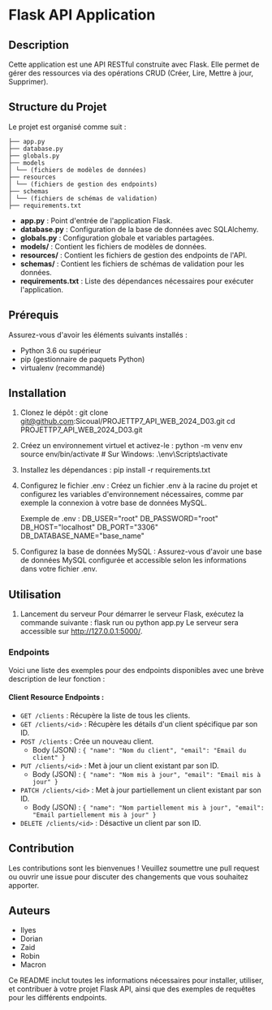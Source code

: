 # Flask API Application

## Description

Cette application est une API RESTful construite avec Flask. Elle permet de gérer des ressources via des opérations CRUD (Créer, Lire, Mettre à jour, Supprimer).

## Structure du Projet

Le projet est organisé comme suit :

    
    ├── app.py
    ├── database.py
    ├── globals.py
    ├── models
    │ └── (fichiers de modèles de données)
    ├── resources
    │ └── (fichiers de gestion des endpoints)
    ├── schemas
    │ └── (fichiers de schémas de validation)
    ├── requirements.txt

- **app.py** : Point d'entrée de l'application Flask.
- **database.py** : Configuration de la base de données avec SQLAlchemy.
- **globals.py** : Configuration globale et variables partagées.
- **models/** : Contient les fichiers de modèles de données.
- **resources/** : Contient les fichiers de gestion des endpoints de l'API.
- **schemas/** : Contient les fichiers de schémas de validation pour les données.
- **requirements.txt** : Liste des dépendances nécessaires pour exécuter l'application.

## Prérequis

Assurez-vous d'avoir les éléments suivants installés :

- Python 3.6 ou supérieur
- pip (gestionnaire de paquets Python)
- virtualenv (recommandé)

## Installation

1. Clonez le dépôt :
   git clone git@github.com:Sicoual/PROJETTP7_API_WEB_2024_D03.git
   cd PROJETTP7_API_WEB_2024_D03.git

2. Créez un environnement virtuel et activez-le :
   python -m venv env
   source env/bin/activate # Sur Windows: .\env\Scripts\activate

3. Installez les dépendances :
   pip install -r requirements.txt

4. Configurez le fichier .env :
    Créez un fichier .env à la racine du projet et configurez les variables d'environnement nécessaires, comme par exemple la connexion à votre base de données MySQL.

    Exemple de .env :
        DB_USER="root"
        DB_PASSWORD="root"
        DB_HOST="localhost"
        DB_PORT="3306"
        DB_DATABASE_NAME="base_name"

5. Configurez la base de données MySQL :
    Assurez-vous d'avoir une base de données MySQL configurée et accessible selon les informations dans votre fichier .env. 
    

## Utilisation

1. Lancement du serveur
   Pour démarrer le serveur Flask, exécutez la commande suivante :
   flask run ou python app.py
   Le serveur sera accessible sur http://127.0.0.1:5000/.

### Endpoints

Voici une liste des exemples pour des endpoints disponibles avec une brève description de leur fonction :

#### Client Resource Endpoints :

- `GET /clients` : Récupère la liste de tous les clients.
- `GET /clients/<id>` : Récupère les détails d'un client spécifique par son ID.
- `POST /clients` : Crée un nouveau client.
  - Body (JSON) : `{ "name": "Nom du client", "email": "Email du client" }`
- `PUT /clients/<id>` : Met à jour un client existant par son ID.
  - Body (JSON) : `{ "name": "Nom mis à jour", "email": "Email mis à jour" }`
- `PATCH /clients/<id>` : Met à jour partiellement un client existant par son ID.
  - Body (JSON) : `{ "name": "Nom partiellement mis à jour", "email": "Email partiellement mis à jour" }`
- `DELETE /clients/<id>` : Désactive un client par son ID.


## Contribution

Les contributions sont les bienvenues ! Veuillez soumettre une pull request ou ouvrir une issue pour discuter des changements que vous souhaitez apporter.

## Auteurs

- Ilyes
- Dorian
- Zaid
- Robin
- Macron

Ce README inclut toutes les informations nécessaires pour installer, utiliser, et contribuer à votre projet Flask API, ainsi que des exemples de requêtes pour les différents endpoints.